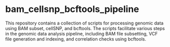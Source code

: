# bam_cellsnp_bcftools_pipeline
This repository contains a collection of scripts for processing genomic data using BAM subset, cellSNP, and bcftools. The scripts facilitate various steps in the genomic data analysis pipeline, including BAM file subsetting, VCF file generation and indexing, and correlation checks using bcftools.
